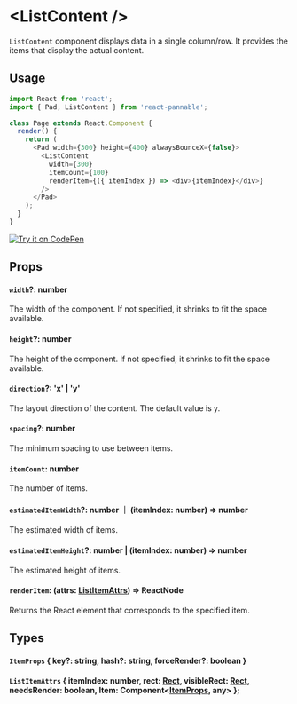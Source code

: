 # \<ListContent />

`ListContent` component displays data in a single column/row. It provides the items that display the actual content.

## Usage

```js
import React from 'react';
import { Pad, ListContent } from 'react-pannable';

class Page extends React.Component {
  render() {
    return (
      <Pad width={300} height={400} alwaysBounceX={false}>
        <ListContent
          width={300}
          itemCount={100}
          renderItem={({ itemIndex }) => <div>{itemIndex}</div>}
        />
      </Pad>
    );
  }
}
```

[![Try it on CodePen](https://img.shields.io/badge/CodePen-Run-blue.svg?logo=CodePen)](https://codepen.io/cztflove/pen/yrrNOv)

## Props

#### `width`?: number

The width of the component. If not specified, it shrinks to fit the space available.

#### `height`?: number

The height of the component. If not specified, it shrinks to fit the space available.

#### `direction`?: 'x' | 'y'

The layout direction of the content. The default value is `y`.

#### `spacing`?: number

The minimum spacing to use between items.

#### `itemCount`: number

The number of items.

#### `estimatedItemWidth`?: number ｜ (itemIndex: number) => number

The estimated width of items.

#### `estimatedItemHeight`?: number | (itemIndex: number) => number

The estimated height of items.

#### `renderItem`: (attrs: [ListItemAttrs](#listitemattrs--itemindex-number-rect-rect-visiblerect-rect-needsrender-boolean-item-componentitemprops-any-)) => ReactNode

Returns the React element that corresponds to the specified item.

## Types

#### `ItemProps` { key?: string, hash?: string, forceRender?: boolean }

#### `ListItemAttrs` { itemIndex: number, rect: [Rect](types.md#rect--x-number-y-number-width-number-height-number-), visibleRect: [Rect](types.md#rect--x-number-y-number-width-number-height-number-), needsRender: boolean, Item: Component<[ItemProps](#itemprops--key-string-hash-string-forcerender-boolean-style-cssproperties-), any> };
